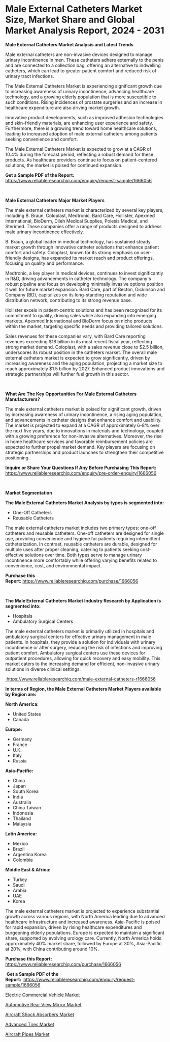 <p><h1>Male External Catheters Market Size, Market Share and Global Market Analysis Report, 2024 - 2031</h1></p><p><strong>Male External Catheters Market Analysis and Latest Trends</strong></p>
<p><p>Male external catheters are non-invasive devices designed to manage urinary incontinence in men. These catheters adhere externally to the penis and are connected to a collection bag, offering an alternative to indwelling catheters, which can lead to greater patient comfort and reduced risk of urinary tract infections. </p><p>The Male External Catheters Market is experiencing significant growth due to increasing awareness of urinary incontinence, advancing healthcare technology, and a growing elderly population that is more susceptible to such conditions. Rising incidences of prostate surgeries and an increase in healthcare expenditure are also driving market growth. </p><p>Innovative product developments, such as improved adhesion technologies and skin-friendly materials, are enhancing user experience and safety. Furthermore, there is a growing trend toward home healthcare solutions, leading to increased adoption of male external catheters among patients seeking convenience and comfort. </p><p>The Male External Catheters Market is expected to grow at a CAGR of 10.4% during the forecast period, reflecting a robust demand for these products. As healthcare providers continue to focus on patient-centered solutions, the market is poised for continued expansion.</p></p>
<p><strong>Get a Sample PDF of the Report:&nbsp;</strong> <a href="https://www.reliableresearchiq.com/enquiry/request-sample/1666056?utm_campaign=99&utm_medium=2&utm_source=Github&utm_content=ia&utm_term=10122024&utm_id=male-external-catheters">https://www.reliableresearchiq.com/enquiry/request-sample/1666056</a></p>
<p>&nbsp;</p>
<p><strong>Male External Catheters Major Market Players</strong></p>
<p><p>The male external catheters market is characterized by several key players, including B. Braun, Coloplast, Medtronic, Bard Care, Hollister, Apexmed International, BioDerm, Dileh Medical Supplies, Poiesis Medical, and Sterimed. These companies offer a range of products designed to address male urinary incontinence effectively.</p><p>B. Braun, a global leader in medical technology, has sustained steady market growth through innovative catheter solutions that enhance patient comfort and safety. Coloplast, known for its strong emphasis on user-friendly designs, has expanded its market reach and product offerings, focusing on quality and performance.</p><p>Medtronic, a key player in medical devices, continues to invest significantly in R&D, driving advancements in catheter technology. The company's robust pipeline and focus on developing minimally invasive options position it well for future market expansion. Bard Care, part of Becton, Dickinson and Company (BD), capitalizes on its long-standing reputation and wide distribution network, contributing to its strong revenue base.</p><p>Hollister excels in patient-centric solutions and has been recognized for its commitment to quality, driving sales while also expanding into emerging markets. Apexmed International and BioDerm focus on niche products within the market, targeting specific needs and providing tailored solutions.</p><p>Sales revenues for these companies vary, with Bard Care reporting revenues exceeding $18 billion in its most recent fiscal year, reflecting strong market demand. Coloplast, with a sales revenue close to $2.5 billion, underscores its robust position in the catheters market. The overall male external catheters market is expected to grow significantly, driven by increasing awareness and the aging population, projecting a market size to reach approximately $1.5 billion by 2027. Enhanced product innovations and strategic partnerships will further fuel growth in this sector.</p></p>
<p>&nbsp;</p>
<p><strong>What Are The Key Opportunities For Male External Catheters Manufacturers?</strong></p>
<p><p>The male external catheters market is poised for significant growth, driven by increasing awareness of urinary incontinence, a rising aging population, and advancements in catheter designs that enhance comfort and usability. The market is projected to expand at a CAGR of approximately 6-8% over the next five years, due to innovations in materials and technology, coupled with a growing preference for non-invasive alternatives. Moreover, the rise in home healthcare services and favorable reimbursement policies are expected to further propel market demand. Key players are focusing on strategic partnerships and product launches to strengthen their competitive positioning.</p></p>
<p><strong>Inquire or Share Your Questions If Any Before Purchasing This Report:</strong> <a href="https://www.reliableresearchiq.com/enquiry/pre-order-enquiry/1666056?utm_campaign=99&utm_medium=2&utm_source=Github&utm_content=ia&utm_term=10122024&utm_id=male-external-catheters">https://www.reliableresearchiq.com/enquiry/pre-order-enquiry/1666056</a></p>
<p>&nbsp;</p>
<p><strong>Market Segmentation</strong></p>
<p><strong>The Male External Catheters Market Analysis by types is segmented into:</strong></p>
<p><ul><li>One-Off Catheters</li><li>Reusable Catheters</li></ul></p>
<p><p>The male external catheters market includes two primary types: one-off catheters and reusable catheters. One-off catheters are designed for single use, providing convenience and hygiene for patients requiring intermittent catheterization. In contrast, reusable catheters are durable, designed for multiple uses after proper cleaning, catering to patients seeking cost-effective solutions over time. Both types serve to manage urinary incontinence more comfortably while offering varying benefits related to convenience, cost, and environmental impact.</p></p>
<p><strong>Purchase this Report:&nbsp;</strong><a href="https://www.reliableresearchiq.com/purchase/1666056?utm_campaign=99&utm_medium=2&utm_source=Github&utm_content=ia&utm_term=10122024&utm_id=male-external-catheters">https://www.reliableresearchiq.com/purchase/1666056</a></p>
<p>&nbsp;</p>
<p><strong>The Male External Catheters Market Industry Research by Application is segmented into:</strong></p>
<p><ul><li>Hospitals</li><li>Ambulatory Surgical Centers</li></ul></p>
<p><p>The male external catheters market is primarily utilized in hospitals and ambulatory surgical centers for effective urinary management in male patients. In hospitals, they provide a solution for individuals with urinary incontinence or after surgery, reducing the risk of infections and improving patient comfort. Ambulatory surgical centers use these devices for outpatient procedures, allowing for quick recovery and easy mobility. This market caters to the increasing demand for efficient, non-invasive urinary solutions in diverse clinical settings.</p></p>
<p><a href="https://www.reliableresearchiq.com/male-external-catheters-r1666056?utm_campaign=99&utm_medium=2&utm_source=Github&utm_content=ia&utm_term=10122024&utm_id=male-external-catheters">&nbsp;https://www.reliableresearchiq.com/male-external-catheters-r1666056</a></p>
<p><strong>In terms of Region, the Male External Catheters Market Players available by Region are:</strong></p>
<p>
    <p> <strong> North America: </strong>
        <ul>
            <li>United States</li>
            <li>Canada</li>
        </ul>
        </p> 
    <p> <strong> Europe: </strong>
        <ul>
            <li>Germany</li>
            <li>France</li>
            <li>U.K.</li>
            <li>Italy</li>
            <li>Russia</li>
        </ul>
        </p> 
    <p> <strong> Asia-Pacific: </strong>
        <ul>
            <li>China</li>
            <li>Japan</li>
            <li>South Korea</li>
            <li>India</li>
            <li>Australia</li>
            <li>China Taiwan</li>
            <li>Indonesia</li>
            <li>Thailand</li>
            <li>Malaysia</li>
        </ul>
        </p> 
    <p> <strong> Latin America: </strong>
        <ul>
            <li>Mexico</li>
            <li>Brazil</li>
            <li>Argentina Korea</li>
            <li>Colombia</li>
        </ul>
        </p> 
    <p> <strong> Middle East & Africa: </strong>
        <ul>
            <li>Turkey</li>
            <li>Saudi</li>
            <li>Arabia</li>
            <li>UAE</li>
            <li>Korea</li>
        </ul>
    </p>
    </p>
<p><p>The male external catheters market is projected to experience substantial growth across various regions, with North America leading due to advanced healthcare infrastructure and increased awareness. Asia-Pacific is poised for rapid expansion, driven by rising healthcare expenditures and burgeoning elderly populations. Europe is expected to maintain a significant share, supported by evolving urology care. Currently, North America holds approximately 40% market share, followed by Europe at 30%, Asia-Pacific at 20%, with China contributing around 10%.</p></p>
<p><strong>Purchase this Report: </strong><a href="https://www.reliableresearchiq.com/purchase/1666056?utm_campaign=99&utm_medium=2&utm_source=Github&utm_content=ia&utm_term=10122024&utm_id=male-external-catheters">https://www.reliableresearchiq.com/purchase/1666056</a></p>
<p>&nbsp;<strong>Get a Sample PDF of the Report:&nbsp;&nbsp;</strong><a href="https://www.reliableresearchiq.com/enquiry/request-sample/1666056?utm_campaign=99&utm_medium=2&utm_source=Github&utm_content=ia&utm_term=10122024&utm_id=male-external-catheters">https://www.reliableresearchiq.com/enquiry/request-sample/1666056</a></p>
<p><strong></strong></p>
<p><p><a href="https://www.linkedin.com/pulse/electric-commercial-vehicle-market-size-analysis-tjtaf?utm_campaign=99&utm_medium=2&utm_source=Github&utm_content=ia&utm_term=10122024&utm_id=male-external-catheters">Electric Commercial Vehicle Market</a></p><p><a href="https://www.linkedin.com/pulse/automotive-rear-view-mirror-market-size-cagr-124-p7taf?utm_campaign=99&utm_medium=2&utm_source=Github&utm_content=ia&utm_term=10122024&utm_id=male-external-catheters">Automotive Rear View Mirror Market</a></p><p><a href="https://www.linkedin.com/pulse/aircraft-shock-absorbers-market-forecast-future-growth-gtwgf?utm_campaign=99&utm_medium=2&utm_source=Github&utm_content=ia&utm_term=10122024&utm_id=male-external-catheters">Aircraft Shock Absorbers Market</a></p><p><a href="https://www.linkedin.com/pulse/advanced-tiresmarketinsightsmarketsizeandgrowthprospectswithanestimatedcagrof73from2024to2031-vtwff?utm_campaign=99&utm_medium=2&utm_source=Github&utm_content=ia&utm_term=10122024&utm_id=male-external-catheters">Advanced Tires Market</a></p><p><a href="https://www.linkedin.com/pulse/providing-view-both-historical-trends-future-projections-oe5qf?utm_campaign=99&utm_medium=2&utm_source=Github&utm_content=ia&utm_term=10122024&utm_id=male-external-catheters">Aircraft Pipes Market</a></p></p>